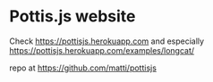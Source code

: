 # Pottis.js website

Check https://pottisjs.herokuapp.com and especially https://pottisjs.herokuapp.com/examples/longcat/

repo at https://github.com/matti/pottisjs
